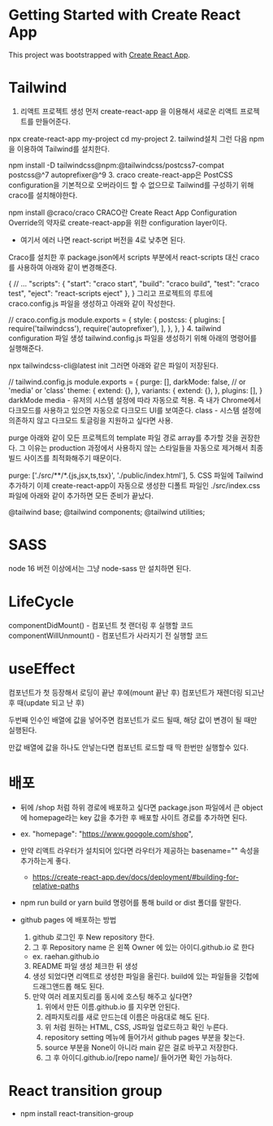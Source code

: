 # Getting Started with Create React App

This project was bootstrapped with [Create React App](https://github.com/facebook/create-react-app).

# Tailwind

1. 리액트 프로젝트 생성
먼저 create-react-app 을 이용해서 새로운 리액트 프로젝트를 만들어준다.

npx create-react-app my-project
cd my-project
2. tailwind설치
그런 다음 npm을 이용하여 Tailwind를 설치한다.

npm install -D tailwindcss@npm:@tailwindcss/postcss7-compat postcss@^7 autoprefixer@^9
3. craco
create-react-app은 PostCSS configuration을 기본적으로 오버라이드 할 수 없으므로 Tailwind를 구성하기 위해 craco를 설치해야한다.

npm install @craco/craco
CRACO란 Create React App Configuration Override의 약자로 create-react-app을 위한 configuration layer이다.

- 여기서 에러 나면 react-script 버전을 4로 낮추면 된다.

Craco를 설치한 후 package.json에서 scripts 부분에서 react-scripts 대신 craco를 사용하여 아래와 같이 변경해준다.

{
    // ...
    "scripts": {
     "start": "craco start",
     "build": "craco build",
     "test": "craco test",
      "eject": "react-scripts eject"
    },
  }
그리고 프로젝트의 루트에 craco.config.js 파일을 생성하고 아래와 같이 작성한다.

// craco.config.js
module.exports = {
  style: {
    postcss: {
      plugins: [
        require('tailwindcss'),
        require('autoprefixer'),
      ],
    },
  },
}
4. tailwind configuration 파일 생성
tailwind.config.js 파일을 생성하기 위해 아래의 명령어를 실행해준다.

npx tailwindcss-cli@latest init
그러면 아래와 같은 파일이 저장된다.

// tailwind.config.js
module.exports = {
  purge: [],
  darkMode: false, // or 'media' or 'class'
  theme: {
    extend: {},
  },
  variants: {
    extend: {},
  },
  plugins: [],
}
darkMode
media - 유저의 시스템 설정에 따라 자동으로 적용. 즉 내가 Chrome에서 다크모드를 사용하고 있으면 자동으로 다크모드 UI를 보여준다.
class - 시스템 설정에 의존하지 않고 다크모드 토글링을 지원하고 싶다면 사용.

purge
아래와 같이 모든 프로젝트의 template 파일 경로 array를 추가할 것을 권장한다. 그 이유는 production 과정에서 사용하지 않는 스타일들을 자동으로 제거해서 최종 빌드 사이즈를 최적화해주기 때문이다.

purge: ['./src/**/*.{js,jsx,ts,tsx}', './public/index.html'],
5. CSS 파일에 Tailwind 추가하기
이제 create-react-app이 자동으로 생성한 디폴트 파일인 ./src/index.css 파일에 아래와 같이 추가하면 모든 준비가 끝났다.

@tailwind base;
@tailwind components;
@tailwind utilities;



# SASS

node 16 버전 이상에서는 그냥 node-sass 만 설치하면 된다.

# LifeCycle
componentDidMount() - 컴포넌트 첫 랜더링 후 실행할 코드
componentWillUnmount() - 컴포넌트가 사라지기 전 실행할 코드


# useEffect
컴포넌트가 첫 등장해서 로딩이 끝난 후에(mount 끝난 후)
컴포넌트가 재렌더링 되고난 후 때(update 되고 난 후)

두번째 인수인 배열에 값을 넣어주면
컴포넌트가 로드 될때, 해당 값이 변경이 될 때만 실행된다.

만값 배열에 값을 하나도 안넣는다면 컴포넌트 로드할 때 딱 한번만 실행할수 있다.

# 배포

- 뒤에 /shop 처럼 하위 경로에 배포하고 싶다면 package.json 파일에서 큰 object에 homepage라는 key 값을 추가한 후 배포할 사이트 경로를 추가하면 된다.
- ex. "homepage": "https://www.googole.com/shop",
- 만약 리액트 라우터가 설치되어 있다면 라우터가 제공하는 basename="" 속성을 추가하는게 좋다.
  - https://create-react-app.dev/docs/deployment/#building-for-relative-paths

- npm run build or yarn build 명령어를 통해 build or dist 폴더를 말한다.

- github pages 에 배포하는 방법
  1. github 로그인 후 New repository 한다.
  2. 그 후 Repository name 은 왼쪽 Owner 에 있는 아이디.github.io 로 한다 
   - ex. raehan.github.io
  3. README 파일 생성 체크한 뒤 생성
  4. 생성 되었다면 리액트로 생성한 파일을 올린다. build에 있는 파일들을 깃헙에 드래그앤드롭 해도 된다.
  5. 만약 여러 레포지토리를 동시에 호스팅 해주고 싶다면?
     1. 위에서 만든 이름.github.io 를 지우면 안된다.
     2. 레파지토리를 새로 만드는데 이름은 마음대로 해도 된다.
     3. 위 처럼 원하는 HTML, CSS, JS파일 업로드하고 확인 누른다.
     4. repository setting 메뉴에 들어가서 github pages 부분을 찾는다.
     5. source 부분을 None이 아니라 main 같은 걸로 바꾸고 저장한다.
     6. 그 후 아이디.github.io/[repo name]/ 들어가면 확인 가능하다.

# React transition group

- npm install react-transition-group

<CSSTransition in={toggle} classNames="wow" timeout={500}>
<!-- toggle true false 왔다갔다 하면서 트랜지션을 준다. -->
<!-- classNames 는 css에서 쓰일 클래스 이름 -->
  <TabContent category={category} setToggle={setToggle}></TabContent>
  <!-- 
    useEffect(() => {
      setToggle(true)
    });

    useEffect 로 새 컴포넌트로 오면 애니메이션을 준다.
  -->
</CSSTransition>


# Redux

npm i redux react-redux

// index.js
import { Provider } from 'react-redux';

let store = createStore(() => {
  return [{ id: 0, name: '신발', quan: 2 }]
})

<Provider store={store}>
  <App />
</Provider>

// Cart.js
import { connect } from 'react-redux';

function propsfyOfState(state) { ->  redux store 데이터 가져와서 props로 변환해주는 함수
  return {
    thisComponentState: state
  }
}

export default connect(propsfyOfState)(Cart);
-> ()() 는 첫번째 함수에서 함수르 리턴하기 때문. 그냥 라이브러리 문법.

props에 thisComponentState 값이 들어온다.

오늘 총정리를 하자면

- redux는 props 전송 귀찮을 때 사용합니다.

- 일단 redux를 설치부터 하고 셋팅까지 완료합니다.

 

셋팅은

1. index.js에 <Provider>를 import 해오신 다음

2. state 값공유를 원하는 컴포넌트를 감싸면 됩니다.

3. createStore를 import 해오신 다음 사용법에 의해 state를 만들어 let store라는 변수에 저장합니다.

4. <Provider store={store}> 이렇게 store를 등록하면

이제 Provider로 감싼 컴포넌트는 전부 store안에 있던 값을 props없이 공유 가능합니다.

 

 

store안에 있던 state 사용은

원하는 컴포넌트 파일 가셔서

1. 하단에 function state를props화() 를 하나 만들어주고 state를 props로 등록합니다.

2. 그리고 또 하단에 export default connect(state를props화)(Cart); 

이렇게 사용하시면 이제 아까 만들어둔 state가 props로 등록이 된 것입니다. 

props.state이름 이렇게 저장된 state를 자유롭게 사용할 수 있습니다.

// Cart.js

const Cart = (props) => {
  console.log(props.reduxState)
  const loadState = props.reduxState;
  
  ...

   {loadState.map((cart) => (

  ...

  function propsfyOfState(state) {
  return {
    reduxState: state
  }
}

export default connect(propsfyOfState)(Cart); 
 
# 리듀서 초기 세팅
// index.js
function reducer() {
  return [{ id: 0, name: '신발', quan: 2 }]
}

let store = createStore(reducer);

or

let initialState = [{ id: 0, name: '신발', quan: 2 }] // 초기 값

function reducer(state = initialState, action) {
  return state; // 여기에 수정 할 방법을 정의
}

let store = createStore(reducer);

# 리듀서에 데이터 수정방법 정의

// index.js
function reducer(state = initialState, action) {
  if(action.type === 'INCREMENT') {
    console.log('수량증가')
    return state;
  } else {
    return state;
  }
}

// UserComponent.js
<button onClick={() => { props.dispatch({ type: "INCREMENT" })}}>+</button>

# 리듀서가 여러개일때
// index.js 
// 하나 더 정의
let initialAlert = true;
function reducer2(state = initialAlert, action) {
  return state;
}

// redux의 combineReducers 메서드를 이용해 리듀서를 합쳐준다.
// let store = createStore(reducer);
let store = createStore(combineReducers({ reducer, reducer2 }))

// UserComponent
// 수정
function propsfyOfState(state) {
  console.log(state)
  return {
    // reduxState: state,
    reduxState: state.reducer,
    isAlert: state.reducer2
  }
}

// action 추가
// index.js
function reducer2(state = initialAlert, action) {
  if(action.type === "HIDE") {
    return false;
  } else {
    return state;
  }
}

// or

function reducer2(state = initialAlert, action) {
  if(action.type === "HIDE") {
    state = false;
    return state;
  } else {
    return state;
  }
}

// UserComponent
{ props.isAlert }
<button onClick={() => { props.dispatch({ type: 'HIDE' })}}>닫기</button>

# 모든 데이터를 리덕스에 옮길 필요는 없다.

# redux 는 꽤 복잡하다.
### react effector, react recoil 같은 라이브러리도 있다.
### react recoil 은 페북 개발자들이 만드는 것

# 리듀서로 값 보내기
// index.js
function reducer(state = initialState, action) {
  if(action.type === 'INCREMENT') {
    console.log('수량증가')
    return state;
  } else if(action.type === "ADD") {
    console.log(action);
    const newState = state.concat({ id: state.length, name: action.payload.title, quan: 1 })
    return newState;
  } else {
    return state;
  }
}

// UserComponent.js
const Detail = (props) => {

...

<button onClick={() => props.dispatch({ type: 'ADD', payload: item }) }>주문하기</button>

...

function propsfyOfState(state) {
  return {
    // reduxState: state,
    reduxState: state.reducer,
    isAlert: state.reducer2
  }
}

export default connect(propsfyOfState)(Detail);

# redux 사용 이유
1. 모든 컴포넌트가 props 없어도 state 사용 가능
2. state  버그 관리가 용이하다.
  - state는 수정하려면 reducer를 밀 정의해 놔야하는데 범인을 여기에서 쉽게 찾을수 있다.

# useSelecotr
// UserComponent
import { useSelector } from 'react-redux';

let state = useSelector(state => state);
let loadState = state.reducer;
let isAlert = state.reducer2;

{ isAlert === true ? 

// 다시 원래대로
export default Cart;

# useDispatch
// UserComponent
import { useDispatch } from 'react-redux';
let dispatch = useDispatch();

<button onClick={() => { dispatch({ type: "INCREMENT" })}}>+</button>
<button onClick={() => { dispatch({ type: 'HIDE' })}}>닫기</button>

# 리듀서를 더 예쁘게
function reducer(state, 액션){
  
  if (액션.type === '수량증가'){
    return 수량증가된state
  } else if (액션.type === '수량감소'){
    return 수량감소된state
  } else {
    return state
  }
}

function reducer(state, 액션){
  
  switch (액션.type) {
    case '수량증가' :
      return 수량증가된state;
    case '수량감소' : 
      return 수량감소된state;
    default : 
      return state
  }

}

# 여러 컴포넌트중 하나 보여줄 때 오브젝트 자료형을 응용한 enum을 사용하면 좋다.


  const [currentCategory, setCurrentCategory] = useState('info');
  const categories = ['info', 'shipping', 'refund']

  const setRandomComponent = () => {
    setCurrentCategory(categories[Math.floor(Math.random()*3)]);
  }

<p><button onClick={setRandomComponent}>랜덤 컴포넌트 보여주기</button></p>
{
  {
    info: <div>상품정보</div>,
    shipping: <div>배송관련</div>,
    refund: <div>환불약관</div>,
  }[currentCategory] // -> 이걸 그냥 볌수로 분리해도 무방
}

# 리액트 setState 함수 특징
- setTimeout 처럼 비동기적으로실행된다.
- 모았다가 한번에 실행된다.
- 가장 좋은 방법은 useEffect 를 사용하여 특정 state가 변경될 때 useEffect를 실행할 수 있게 한다.

- 예를 들면 count, age 가 useState로 있고 count를 먼저 증가 시킨 후 특정 카운트 이하일때만 age를 실행 시켜주면 특정 카운트가 됐을때 count가 아직 변하지 않는 걸로 읽혀 age가 올라간다.
- ex
setCount(count+1);
if ( count < 3 ) {
  setAge(age+1);
}

useEffect(()=>{
  if ( count < 3 ) {
    setAge(age+1)
  }
 }, [count]) 

// 하지만 useEffect를 위 처럼 써도 첫 페이지 로드될 때 한번 실행되기 때문에 코드를 막아줘야한다. 
// 처음 페이지 로드시 useEffect 실행을 막는 코드를 사용하던가 아래 코드를 사용해도 된다.
useEffect(()=>{
  if ( count != 0 && count < 3 ) {
    setAge(age+1)
  }
 }, [count]) 

// 혹은 count, age를 한 state에 array, object 자료형을 써도 된다.
// 또는 굳이 state로 만들지 않고 일반 변수로..??

1. 함수나 오브젝트는 변수에 담아 쓰는게 좋다.
- 리액트적인 개념은 아니고 그냥 메모리 공간을 아낄 수 있는 JS 코딩 관습

function UserComponent() {
  return (
    <div style={{ color: 'red' }}></div>
  )
}

->

const style = { color: 'red' }; // 컴포넌트 밖에

function UserComponent() {
  return (
    <div style={style}></div>
  )
}

이유는 컴포넌트가 재랜더링될 때 변수에 저장되지 않은 이름없는 object, function 류의 자료형들은 매번 새로운 메모리 영역을 할당해줘야하기 때문에 성능상 불리하다.
만약 class로 만든 컴포넌트는 class 안에 함수 집어넣는 공간에 사용하면 된다.

2. 애니메이션 줄 때 레이아웃 변경 애니메이션은 좋지 않음
windth, height, margin, padding, left, right, top. bottom 같은 값을 자바스크립트나 transition을 이용해 변경시키는건 브라우저 입장에서 부담이 된다. (자세한건 CSS 렌더링 단계를 찾아보자.)
애니메이셔을 넣어도 성능에 큰 지장이 없도록 transform, opacity같은 css속성을 이용한다.
transform은 사이즈 변경, 좌표이동, 회전 전부 가능한 좋은 속성이다.

# lazy loading

// App.js
import React, { lazy, Suspense } from 'react';

const Detail = lazy(() => { return import('./components/Detail') });

<Suspense fallback={ <div>로딩중입니다~!</div> }>
  <Route path="/detail/:id" component={() => (<Detail list={list}></Detail>)}></Route>
</Suspense>

# 재렌더링을 막는 memo

// App.js
const [name, setName] = useState('이름');

<Parent name={name} age="20"></Parent>
<button onClick={() => setName(name + '0')}>이름 추가</button>

// Parent.js
const Parent = (props) => {
  return (
    <div>
      <Child1 name={props.name}></Child1>
      <Child2 age={props.age}></Child2>
    </div>
  );
};

const Child1 = (props) => {
  useEffect(() => console.log('Child1 렌더링'));
  
  return <div>1111 {props.name}</div>
}

const Child2 = (props) => {
  useEffect(() => console.log('Child2 렌더링'));
  
  return <div>2222 {props.age}</div>
}

이런 코드에서 App.js에 Parent 속성은 이름값만 변경 돼도 부모 컴포넌트와 자식 컴포넌트 전체가 재렌더링 된다.
부모가 재렌더링 되면 아래에 있는 자식도 다 같이 재렌더링 되기 때문.

이때 memo를 써서 불필요한 재렌더링을 막을수 있다.






